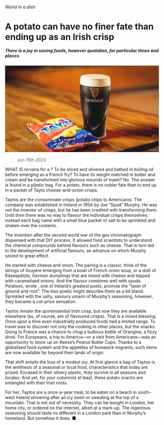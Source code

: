 ###### World in a dish

# A potato can have no finer fate than ending up as an Irish crisp 

##### There is a joy in saving foods, however quotidian, for particular times and places 

![image](images/20230617_CUP002.jpg) 

> Jun 15th 2023 

WHAT IS nirvana for a ? To be sliced and slivered and bathed in boiling oil before emerging as a French fry? To have its weight matched in butter and cream and be transformed into glorious mounds of mash? No. The answer is found in a plastic bag. For a potato, there is no nobler fate than to end up in a packet of Tayto cheese-and-onion crisps.

Taytos are the consummate crisps (potato chips to Americans). The company was established in Ireland in 1954 by Joe “Spud” Murphy. He was not the inventor of crisps, but he has been credited with transforming them. Until then there was no way to flavour the individual crisps themselves; instead each bag came with a small blue packet of salt to be sprinkled and shaken over the contents.

The invention after the second world war of the gas chromatograph dispensed with that DIY process. It allowed food scientists to understand the chemical compounds behind flavours such as cheese. That in turn led to the development of artificial flavours, an advance on which Murphy seized to great effect.

He started with cheese and onion. The pairing is a classic: think of the strings of Gruyère emerging from a bowl of French onion soup, or a dish of Käsespätzle, German dumplings that are mixed with cheese and topped with caramelised onions. And the flavour combines well with spuds. Potatoes, wrote , one of Ireland’s greatest poets, promise the “taste of ground and root”. The less poetic might describe them as a bit bland. Sprinkled with the salty, savoury umami of Murphy’s seasoning, however, they became a cut-price sensation.

Taytos remain the quintessential Irish crisp, but now they are available elsewhere (as, of course, are  of flavoured crisps). That is a mixed blessing. Once upon a time even industrially produced foods had a limited range. To travel was to discover not only the cooking in other places, but the snacks. Going to France was a chance to chug a bulbous bottle of Orangina, a fizzy drink. For Europeans, a trip to America—or a visit from Americans—was an opportunity to stock up on Reese’s Peanut Butter Cups. Thanks to a globalised food system and the appetites of homesick migrants, such items are now available far beyond their lands of origin.

That shift entails the loss of a modest joy. At first glance a bag of Taytos is the antithesis of a seasonal or local food, characteristics that today are prized. Encased in their silvery plastic, they survive in all seasons and locales. And yet, for your columnist at least, these potato snacks are entangled with their Irish roots.

For her, Taytos are a once-a-year treat, to be eaten on a beach in south-west Ireland shivering after an icy swim or sweating at the top of a mountain. That is not out of necessity. They can be bought in London, her home city, or ordered on the internet, albeit at a mark-up. The ingenious seasoning should taste no different in a London park than in Murphy’s homeland. But somehow it does. ■


